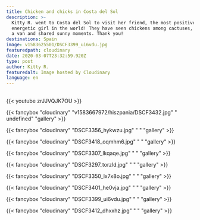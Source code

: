 ```yaml
---
title: Chicken and chicks in Costa del Sol
description: >-
  Kitty R. went to Costa del Sol to visit her friend, the most positive and
  energetic girl in the world! They have seen chickens among cactuses, slept in
  a van and shared sunny moments. Thank you!
destinations: Spain
image: v1583625501/DSCF3399_ui6vdu.jpg
featuredpath: cloudinary
date: 2020-03-07T23:32:59.920Z
type: post
author: Kitty R.
featuredalt: Image hosted by Cloudinary
language: en
---
```

<br>{{< youtube zrJJVQJK7OU >}}</br>

{{< fancybox "cloudinary" "v1583667972/hiszpania/DSCF3432.jpg" " undefined" "gallery" >}}

{{< fancybox "cloudinary" "DSCF3356_hykwzu.jpg" "  " "gallery" >}}

{{< fancybox "cloudinary" "DSCF3418_oqmhm6.jpg" "   " "gallery" >}}

{{< fancybox "cloudinary" "DSCF3307_lkqaqe.jpg" "   " "gallery" >}}

{{< fancybox "cloudinary" "DSCF3297_torzld.jpg" "   " "gallery" >}}

{{< fancybox "cloudinary" "DSCF3350_lx7x8o.jpg" "   " "gallery" >}}

{{< fancybox "cloudinary" "DSCF3401_he0vja.jpg" "   " "gallery" >}}

{{< fancybox "cloudinary" "DSCF3399_ui6vdu.jpg" "   " "gallery" >}}

{{< fancybox "cloudinary" "DSCF3412_dhxxhz.jpg" "   " "gallery" >}}